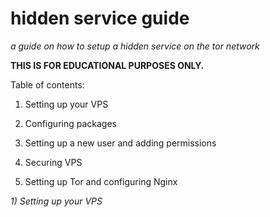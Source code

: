 # hidden service guide
*a guide on how to setup a hidden service on the tor network*

**THIS IS FOR EDUCATIONAL PURPOSES ONLY.**

Table of contents:

1) Setting up your VPS

2) Configuring packages

3) Setting up a new user and adding permissions

4) Securing VPS

5) Setting up Tor and configuring Nginx





*1) Setting up your VPS*
